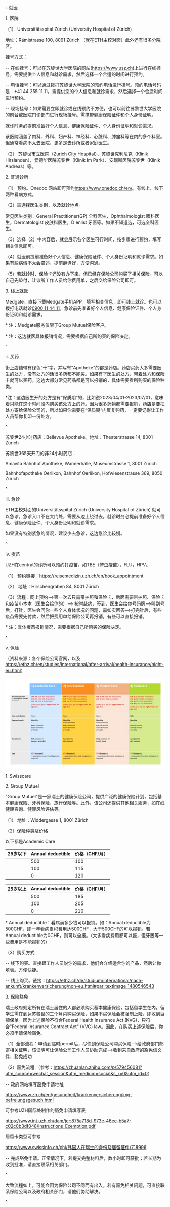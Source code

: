 i. 就医

&#x20;1\. 医院

&#x20;   （1） Universitätsspital Zürich (University Hospital of Zürich)

&#x20;             地址：Rämistrasse 100, 8091 Zürich （就在ETH主校对面）此外还有很多分院区。

&#x20;             挂号方式：

&#x20;                \-- 在线挂号：可以在苏黎世大学医院的网站(<https://www.usz.ch>)上进行在线挂号，需要提供个人信息和就诊需求，然后选择一个合适的时间进行预约。

&#x20;               \-- 电话挂号：可以通过拨打苏黎世大学医院的预约电话进行挂号。预约电话号码是：+41 44 255 11 11。需提供您的个人信息和就诊需求，然后选择一个合适时间进行预约。

&#x20;              \-- 现场挂号：如果需要立即就诊或在线预约不方便，也可以前往苏黎世大学医院的前台或医院门诊部门进行现场挂号。需携带健康保险证件和个人身份证明。

&#x20;             就诊时务必提前准备好个人信息、健康保险证件、个人身份证明和就诊需求。

&#x20;             该医院涵盖了内科、外科、妇产科、神经科、心脏科、肿瘤科等在内的多个科室。但通常看病不太去医院，更多是去诊所或者家庭医生。

&#x20;  （2） 苏黎世市立医院（Zurich City Hospital）、苏黎世克利尼克（Klinik Hirslanden）、爱德华医院苏黎世（Klinik Im Park）、安瑞斯医院苏黎世（Klinik Andreas）等。

&#x20;2\. 普通诊所

&#x20;（1） 预约。Onedoc 网站即可预约<https://www.onedoc.ch/en/>。有线上、线下两种看病方式。

&#x20;（2）需选择医生类别，以及就诊地点。

&#x20;   常见医生类别：General Practitioner(GP) 全科医生，Ophthalmologist 眼科医生，Dermatologist 皮肤科医生，D enlist 牙医等。如果不知道选，可选全科医生。

&#x20;（3）选择（2）中内容后，就会展示各个医生可行时间，按步骤进行预约，填写相关信息即可。

&#x20;（4）就医前提前准备好个人信息、健康保险证件、个人身份证明和就诊需求。如果有些病情不太会描述，提前翻译好，方便沟通。

&#x20;（5）若就诊时，保险卡还没有办下来，但已经在保险公司购买了相关保险。可以自己先垫付，让诊所工作人员给你费用单，之后交给保险公司即可。

&#x20;3\. 线上就医

Medgate。直接下载Medgate手机APP，填写相关信息，即可线上就诊。也可以拨打电话就诊[0900 11 44 11](<tel:0900 11 44 11>)。急诊前先准备好个人信息、健康保险证件、个人身份证明和就诊需求。

\* 注：Medgate服务仅限于Group Mutuel保险客户。

\* 注：这边就医具体报销情况，需要根据自己所购买的保险决定。

^

ii. 买药

街上店铺带有绿色“十”字，并写有“Apotheke"的都是药店。药店买药大多需要医生的处方，没有处方的话很多药都不能买。如果有了医生的处方，带着处方和保险卡就可以买药。这边大部分常见药品都是可以报销的，具体需要看所购买的保险种类。

\*注：这边医生开的处方是有“保质期”的，比如说2023/04/01-2023/07/01，意味着只能在这个时间段内购买该处方上的药。因为很多药物都需要报销，药店是要把处方寄给保险公司的，所以如果你需要在“保质期“内反复购药，一定要记得让工作人员帮你复印一份处方。

^

苏黎世24小时药店：Bellevue Apotheke。地址：Theaterstrasse 14, 8001 Zürich

苏黎世365天开门的非24小时药店：

Amavita Bahnhof Apotheke, Wannerhalle, Museumstrasse 1, 8001 Zürich

Bahnhofapotheke Oerlikon, Bahnhof Oerlikon, Hofwiesenstrasse 369, 8050 Zürich

^

iii. 急诊

ETH主校对面的Universitätsspital Zürich (University Hospital of Zürich) 就可以急诊。急诊入口不在大门处，需要从边上绕过去。就诊时务必提前准备好个人信息、健康保险证件、个人身份证明和就诊需求。

如果没有特别紧急的情况，建议少去急诊，这边急诊比较慢。

^

iv. 疫苗

UZH在central的诊所可以预约打疫苗，如TBE（蜱虫疫苗），FLU，HPV。

（1） 预约链接：<https://reisemedizin.uzh.ch/en/book_appointment>

（2） 地址：Hirschengraben 84, 8001 Zürich

（3）流程：网上预约-->第一次去只需带护照和保险卡，后面需要带护照、保险卡和疫苗小本本（医生会给你的）--> 按时赴约，签到，医生会给你号码牌-->叫到号后，打针，医生会问你一些个人身体状况的问题，需如实回答-->打完针后，有些疫苗需要先付款，然后把费用单给保险公司再报销，有些可以直接报销。

\* 注：具体疫苗报销情况，需要根据自己所购买的保险决定。

^

v. 保险

（资料来源：各个保险公司官网，以及<https://ethz.ch/en/studies/international/after-arrival/health-insurance/nicht-eu.html>）

![](.topwrite/assets/保险.jpeg)

1\. Swisscare

2\. Group Mutuel

"Group Mutuel"是一家瑞士的健康保险公司，提供广泛的健康保险计划，包括基本健康保险、牙科保险、旅行保险等。此外，该公司还提供其他相关服务，如在线健康咨询、健康风险评估等。

（1） 地址：Widdergasse 1, 8001 Zürich

（2）保险种类及价格

以下都是Academic Care

| 25岁以下 | Annual deductible | 价格（CHF/月） |
| ----- | ----------------- | --------- |
|       | 500               | 100       |
|       | 100               | 115       |
|       | 0                 | 120       |

| 25岁以上 | Annual deductible | 价格（CHF/月） |
| ----- | ----------------- | --------- |
|       | 500               | 185       |
|       | 100               | 205       |
|       | 0                 | 210       |

\* Annual deductible：看病满多少钱可以报销。如：Annual deductible为500CHF，即一年看病累积费用达500CHF，大于500CHF的可以报销。若Annual deductible为0CHF，则可以全报。（大多看病费用都可以报，但牙医等一些费用是不能报销的）

（3）购买方式

&#x20;   \-- 线下购买。直接跟工作人员说你的需求，他们会介绍适合你的产品，然后让你填表。方便快捷。

&#x20;   \-- 线上购买。链接：<https://ethz.ch/de/studium/international/nach-ankunft/krankenversicherung/non-eu.html#par_textimage_1480546543>

3\. 保险豁免

瑞士政府规定所有在瑞士居住的人都必须购买基本健康保险，包括留学生在内。留学生需在到达苏黎世的三个月内购买保险，如果不买保险会被强制上险，即收到巨额保单。因为上述保险不符合Federal Health Insurance Act (KVG)，只符合"Federal Insurance Contract Act" (VVG) law。因此，在购买上述保险后，你必须申请保险豁免。

（1）全部流程：申请到临时permit后，尽快到保险公司购买保险-->给政府部门邮寄相关证明，该证明可让保险公司工作人员协助完成-->收到来自政府的豁免信文件，豁免成功

（2）豁免流程 （参考：<https://zhuanlan.zhihu.com/p/579456081?utm_source=wechat_session&utm_medium=social&s_r=0&utm_id=0>）

&#x20;   \-- 政府网站填写豁免申请地址

<https://www.zh.ch/en/gesundheit/krankenversicherung/kvg-befreiungsgesuch.html>

可参考UZH国际处制作的豁免申请填写表

<https://www.int.uzh.ch/dam/jcr:875a718d-973e-46ee-b5a7-c02c0b3df048/Instructions_Exemption.pdf>

居留卡类型可参考

<https://www.swissinfo.ch/chi/外国人在瑞士的身份及居留证件/718996>

&#x20;   \-- 完成豁免申请。正常情况下，若提交完整材料后，数小时即可获批；若长期为收到批准，请直接联系相关部门。

^

大致流程如上，可能会因为保险公司不同而有出入。若有豁免相关问题，可直接联系保险公司以及政府相关部门，请他们协助解决。

^
